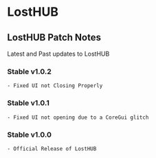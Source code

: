 # LostHUB

## LostHUB Patch Notes
Latest and Past updates to LostHUB

### Stable v1.0.2
```
- Fixed UI not Closing Properly
```
### Stable v1.0.1
```
- Fixed UI not opening due to a CoreGui glitch
```
### Stable v1.0.0
```
- Official Release of LostHUB
```
